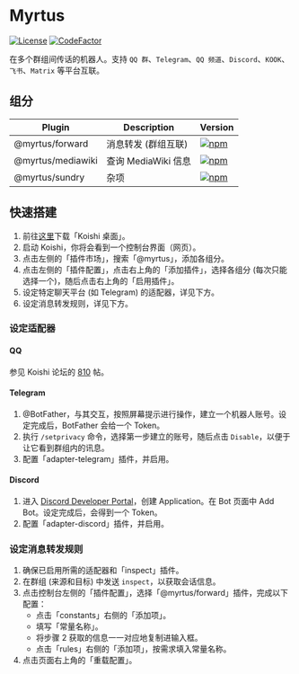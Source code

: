 # Myrtus

[![License](https://img.shields.io/github/license/idanran/myrtus)](https://github.com/idanran/myrtus/blob/main/LICENSE)
[![CodeFactor](https://www.codefactor.io/repository/github/idanran/myrtus/badge)](https://www.codefactor.io/repository/github/idanran/myrtus)

在多个群组间传话的机器人。支持 `QQ 群`、`Telegram`、`QQ 频道`、`Discord`、`KOOK`、`飞书`、`Matrix` 等平台互联。

## 组分

| Plugin              | Description              | Version                                                                                                                               |
| ------------------- | ------------------------ | ------------------------------------------------------------------------------------------------------------------------------------- |
| @myrtus/forward     | 消息转发 (群组互联)        | [![npm](https://img.shields.io/npm/v/@myrtus/koishi-plugin-forward)](https://www.npmjs.com/package/@myrtus/koishi-plugin-forward)     |
| @myrtus/mediawiki   | 查询 MediaWiki 信息       | [![npm](https://img.shields.io/npm/v/@myrtus/koishi-plugin-mediawiki)](https://www.npmjs.com/package/@myrtus/koishi-plugin-mediawiki) |
| @myrtus/sundry      | 杂项                      | [![npm](https://img.shields.io/npm/v/@myrtus/koishi-plugin-sundry)](https://www.npmjs.com/package/@myrtus/koishi-plugin-sundry)       |

## 快速搭建

1. 前往[这里](https://github.com/koishijs/koishi-desktop/releases)下载「Koishi 桌面」。
2. 启动 Koishi，你将会看到一个控制台界面（网页）。
3. 点击左侧的「插件市场」，搜索「@myrtus」，添加各组分。
4. 点击左侧的「插件配置」，点击右上角的「添加插件」，选择各组分 (每次只能选择一个)，随后点击右上角的「启用插件」。
5. 设定特定聊天平台 (如 Telegram) 的适配器，详见下方。
6. 设定消息转发规则，详见下方。

### 设定适配器

#### QQ

参见 Koishi 论坛的 [810](https://forum.koishi.xyz/t/topic/810) 帖。

#### Telegram

1. @BotFather，与其交互，按照屏幕提示进行操作，建立一个机器人账号。设定完成后，BotFather 会给一个 Token。
2. 执行 `/setprivacy` 命令，选择第一步建立的账号，随后点击 `Disable`，以便于让它看到群组内的讯息。
3. 配置「adapter-telegram」插件，并启用。

#### Discord

1. 进入
[Discord Developer Portal](https://discordapp.com/developers/applications/)，创建
Application。在 Bot 页面中 Add Bot。设定完成后，会得到一个 Token。
2. 配置「adapter-discord」插件，并启用。

### 设定消息转发规则

1. 确保已启用所需的适配器和「inspect」插件。
2. 在群组 (来源和目标) 中发送 `inspect`，以获取会话信息。
3. 点击控制台左侧的「插件配置」，选择「@myrtus/forward」插件，完成以下配置：
    - 点击「constants」右侧的「添加项」。
    - 填写「常量名称」。
    - 将步骤 2 获取的信息一一对应地复制进输入框。
    - 点击「rules」右侧的「添加项」，按需求填入常量名称。
4. 点击页面右上角的「重载配置」。